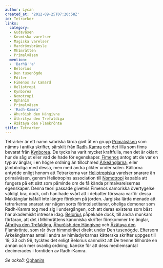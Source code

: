 ```yaml
---
author: Lycan
created_at: '2012-09-25T07:20:58Z'
id: Tetrarker
links:
  category:
  - Gudaväsen
  - Kosmiska varelser
  - Magiska varelser
  - Mardrömsbränsle
  - Mhîmrätten
  - Primalväsen
  mention:
  - 'Barhâ''a'
  - Belorius
  - Den tusenögde
  - Ediler
  - Fimenos av Camard
  - Heliotropi
  - Kynborea
  - Nomotropi
  - Ophanim
  - Primalväsen
  - 'Radh-Kamra'
  - Âhurôish den Hängivne
  - Âthritya den Trefaldiga
  - Âzâtaya den Flamkrönte
title: Tetrarker
---
```


Tetrarker är ett namn sabriska lärda givit åt en grupp [Primalväsen] som nämns i antika skrifter,
särskilt från [Radh-Kamra] och det lilla som finns bevarat från [Kynborea]. De tycks ha varit mycket
kraftfulla, men det är oklart hur de såg ut eller vad de hade för egenskaper. [Fimenos] antog att de
var en typ av änglar, i en högre ordning än tillochmed [Ärkeänglarna], eller jämbördiga med dessa,
men med andra plikter under solen. Källorna antydde enligt honom att Tetrarkerna var [Heliotropiska]
varelser snarare än primalväsen, genom Heliotropins association till [Nomotropi] kapabla att fungera
på ett sätt som påminde om de få kända primalvarelsernas egenskaper. Denna teori passade givetvis
Fimenos samoriska övertygelse väldigt bra, dock, och han hade svårt att i debatter försvara varför
dessa Maktänglar isåfall inte längre förekom på jorden. Jargiska lärda menade att tetrarkerna
snarast var någon sorts förintelsetitaner, oheliga demoner som Radh-Kamra tog med sig i undergången,
och att deras existens som bäst har akademiskt intresse idag. [Belorius] påpekade dock, till andra
munkars förfäran, att det i Mhîmrättens kanoniska skrifter förekommer tre änglar, [Âthritya den
Trefaldiga], [Âhurôish den Hängivne] och [Âzâtaya den Flamkrönte], som rår över [himmelriket] direkt
under [Den tusenögde]. Eftersom Ärkeänglarnas antal i andra av himladyrkarnas kätterska skrifter
uppges till 19, 33 och 99, tycktes det enligt Belorius sannolikt att De trenne tillhörde en annan
och mer ovanlig ordning, kanske för att dess medlemsantal decimerades i forntiden av Radh-Kamra.

*Se också:* [Ophanim]

  [Primalväsen]: Primalväsen
  [Radh-Kamra]: Radh-Kamra
  [Kynborea]: Kynborea
  [Fimenos]: Fimenos_av_Camard
  [Ärkeänglarna]: Ediler
  [Heliotropiska]: Heliotropi
  [Nomotropi]: Nomotropi
  [Belorius]: Belorius
  [Âthritya den Trefaldiga]: Âthritya_den_Trefaldiga
  [Âhurôish den Hängivne]: Âhurôish_den_Hängivne
  [Âzâtaya den Flamkrönte]: Âzâtaya_den_Flamkrönte
  [himmelriket]: Barhâa
  [Den tusenögde]: Den_tusenögde
  [Ophanim]: Ophanim